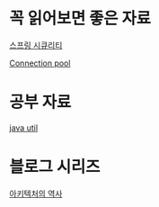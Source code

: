 # 꼭 읽어보면 좋은 자료

[스프링 시큐리티](https://catsbi.oopy.io/c0a4f395-24b2-44e5-8eeb-275d19e2a536)

[Connection pool](https://d2.naver.com/helloworld/5102792)

# 공부 자료

[java util](https://docs.oracle.com/en/java/javase/17/docs/api/java.base/java/util/package-summary.html)

# 블로그 시리즈

[아키텍처의 역사](https://herbertograca.com/tag/software-architecture/page/5/)
